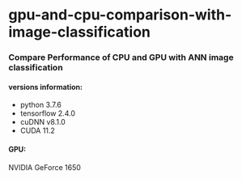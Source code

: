 # gpu-and-cpu-comparison-with-image-classification

### Compare Performance of CPU and GPU with ANN image classification

#### versions information: 
- python 3.7.6 
- tensorflow 2.4.0 
- cuDNN v8.1.0 
- CUDA 11.2

#### GPU: 
 NVIDIA GeForce 1650
